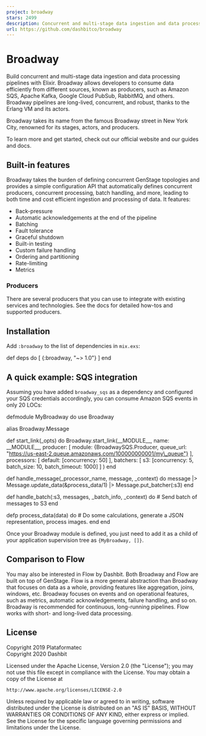 ```yaml
---
project: broadway
stars: 2499
description: Concurrent and multi-stage data ingestion and data processing with Elixir
url: https://github.com/dashbitco/broadway
---
```


Broadway
========

Build concurrent and multi-stage data ingestion and data processing pipelines with Elixir. Broadway allows developers to consume data efficiently from different sources, known as producers, such as Amazon SQS, Apache Kafka, Google Cloud PubSub, RabbitMQ, and others. Broadway pipelines are long-lived, concurrent, and robust, thanks to the Erlang VM and its actors.

Broadway takes its name from the famous Broadway street in New York City, renowned for its stages, actors, and producers.

To learn more and get started, check out our official website and our guides and docs.

Built-in features
-----------------

Broadway takes the burden of defining concurrent GenStage topologies and provides a simple configuration API that automatically defines concurrent producers, concurrent processing, batch handling, and more, leading to both time and cost efficient ingestion and processing of data. It features:

-   Back-pressure
-   Automatic acknowledgements at the end of the pipeline
-   Batching
-   Fault tolerance
-   Graceful shutdown
-   Built-in testing
-   Custom failure handling
-   Ordering and partitioning
-   Rate-limiting
-   Metrics

### Producers

There are several producers that you can use to integrate with existing services and technologies. See the docs for detailed how-tos and supported producers.

Installation
------------

Add `:broadway` to the list of dependencies in `mix.exs`:

def deps do
  \[
    {:broadway, "~> 1.0"}
  \]
end

A quick example: SQS integration
--------------------------------

Assuming you have added `broadway_sqs` as a dependency and configured your SQS credentials accordingly, you can consume Amazon SQS events in only 20 LOCs:

defmodule MyBroadway do
  use Broadway

  alias Broadway.Message

  def start\_link(\_opts) do
    Broadway.start\_link(\_\_MODULE\_\_,
      name: \_\_MODULE\_\_,
      producer: \[
        module: {BroadwaySQS.Producer, queue\_url: "https://us-east-2.queue.amazonaws.com/100000000001/my\_queue"}
      \],
      processors: \[
        default: \[concurrency: 50\]
      \],
      batchers: \[
        s3: \[concurrency: 5, batch\_size: 10, batch\_timeout: 1000\]
      \]
    )
  end

  def handle\_message(\_processor\_name, message, \_context) do
    message
    |> Message.update\_data(&process\_data/1)
    |> Message.put\_batcher(:s3)
  end

  def handle\_batch(:s3, messages, \_batch\_info, \_context) do
    \# Send batch of messages to S3
  end

  defp process\_data(data) do
    \# Do some calculations, generate a JSON representation, process images.
  end
end

Once your Broadway module is defined, you just need to add it as a child of your application supervision tree as `{MyBroadway, []}`.

Comparison to Flow
------------------

You may also be interested in Flow by Dashbit. Both Broadway and Flow are built on top of GenStage. Flow is a more general abstraction than Broadway that focuses on data as a whole, providing features like aggregation, joins, windows, etc. Broadway focuses on events and on operational features, such as metrics, automatic acknowledgements, failure handling, and so on. Broadway is recommended for continuous, long-running pipelines. Flow works with short- and long-lived data processing.

License
-------

Copyright 2019 Plataformatec  
Copyright 2020 Dashbit

Licensed under the Apache License, Version 2.0 (the "License"); you may not use this file except in compliance with the License. You may obtain a copy of the License at

```
http://www.apache.org/licenses/LICENSE-2.0
```

Unless required by applicable law or agreed to in writing, software distributed under the License is distributed on an "AS IS" BASIS, WITHOUT WARRANTIES OR CONDITIONS OF ANY KIND, either express or implied. See the License for the specific language governing permissions and limitations under the License.
